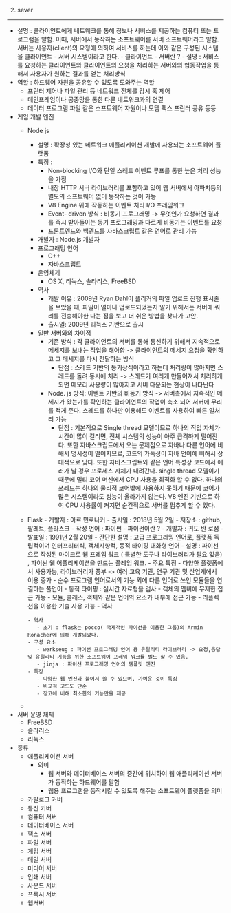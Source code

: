 2. sever
--------------------------------------------------
- 설명 : 클라이언트에게 네트웨크를 통해 정보나 서비스를 제공하는 컴퓨터 또는 프로그램을 말함.
         이때, 서버에서 동작하는 소프트웨어를 서버 소프트웨어라고 말함.
         서버는 사용자(client)의 요청에 의하여 서비스를 하는데 이와 같은 구성된 시스템을 클라이언트 - 서버 시스템이라고 한다.
           - 클라이언트 - 서버란 ?
             - 설명 : 서비스를 요청하는 클라이언트와 클라이언트의 요청을 처리하는 서버와의 협동작업을 통해서 사용자가 원하는 결과를 얻는 처리방식   
- 역할 : 하드웨어 자원을 공유할 수 있도록 도와주는 역할
  - 프린터 제어나 파일 관리 등 네트워크 전체를 감시 혹 제어
  - 메인프레임이나 공중망을 통한 다른 네트워크과의 연결
  - 데이터 프로그램 파일 같은 소프트웨어 자원이나 모뎀 팩스 프린터 공유 등등
- 게임 개발 엔진
  - Node js
    - 설명 : 확장성 있는 네트워크 애플리케이션 개발에 사용되는 소프트웨어 플랫폼
    - 특징 :
      - Non-blocking I/O와 단일 스레드 이벤트 루프를 통한 높은 처리 성능을 가짐
      - 내장 HTTP 서버 라이브러리를 포함하고 있어 웹 서버에서 아파치등의 별도의 소프트웨어 없이 동작하는 것이 가능
      - V8 Engine 위에 작동하는 이벤트 처리 I/O 프레임워크
      - Event- driven 방식 : 비동기 프로그래밍 -> 무엇인가 요청하면 결과를 즉시 받아들이는 동기 프로그래밍과 다르게 비동기는 이벤트를 요청
      - 프론트엔드와 백엔드를 자바스크립트 같은 언어로 관리 가능
    - 개발자 : Node.js 개발자
    - 프로그래밍 언어
      - C++
      - 자바스크립트
    - 운영체제 
      - OS X, 리눅스, 솔라리스, FreeBSD
    - 역사 
       - 개발 이유 : 2009년 Ryan Dahl이 플리커의 파일 업로드 진행 표시줄을 보았을 때, 파일이 얼마나 업로드되었는지 알기 위해서는 서버에 쿼리를 전송해야한 다는 점을 보고 더 쉬운 방법을 찾다가 고안.
       - 출시일: 2009년 리눅스 기반으로 출시
    - 일반 서버와의 차이점
      - 기존 방식 : 각 클라이언트의 서버를 통해 통신하기 위해서 지속적으로 메세지를 보내는 작업을 해야함 -> 클라이언트의 메세지 요청을 확인하고 그 메세지를 다시 전달하는 방식
        - 단점 : 스레드 기반의 동기상식이라고 하는데 처리량이 많아지면 스레드를 돌려 동시에 처리 -> 스레드가 여러개 만들어져서 처리하게 되면 메모리 사용량이 많아지고 서버 다운되는 현상이 나타난다
      - Node. js 방식: 이벤트 기반의 비동기 방식 -> 서버측에서 지속적인 메세지가 왔는가를 확인하는 클라이언트의 작업이 축소 되어 서버에 무리를 적게 준다. 스레드를 하나만 이용해도 이벤트를 사용하여 빠른 일처리 가능
        - 단점 : 기본적으로 Single thread 모델이므로 하나의 작업 자체가 시간이 많이 걸리면, 전체 시스템의 성능이 아주 급격하게 떨어진다. 또한 자바스크립트에서 오는 문제점으로 자바나 다른 언어에 비해서 명시성이 떨어지므로, 코드의 가독성이 자바 언어에 비해서 상대적으로 낮다. 또한 자바스크립트와 같은 언어 특성상 코드에서 에러가 날 경우 프로세스 자체가 내려간다. single thread 모델이기 때문에 멀티 코어 머신에서 CPU 사용을 최적화 할 수 없다. 하나의 쓰레드는 하나의 물리적 코어밖에 사용하지 못하기 때문에 코어가 많은 시스템이라도 성능이 올라가지 않는다. V8 엔진 기반으로 하여 CPU 사용률이 커지면 순간적으로 서버를 멈추게 할 수 있다. 
   - Flask
         - 개발자 : 아르 민로나커
         - 출시일 : 2018년 5월 2일
         - 저장소 : github, 팔레트, 플라스크
         - 작성 언어 : 파이썬
           - 파이썬이란 ?
              - 개발자 : 귀도 반 로섬
              - 발표일 : 1991년 2월 20일
              - 간단한 설명 : 고급 프로그래밍 언어로, 플랫폼 독립적이며 인터프리터식, 객체지향적, 동적 타이핑 대화형 언어
              - 설명 : 파이선으로 작성된 마이크로 웹 프레임 워크 ( 특별한 도구나 라이브러리가 필요 없음) , 파이썬 웹 어플리케이션을 만드는 플레임 워크.
              - 주요 특징 
                 - 다양한 플랫폼에서 사용가능, 라이브러리가 풍부 -> 여러 교육 기관, 연구 기관 및 산업계에서 이용 증가 
                 - 순수 프로그램 언어로서의 기능 외에 다른 언어로 쓰인 모듈들을 연결하는 풀언어
                 - 동적 타이핑 : 실시간 자료형을 검사
                 - 객체의 멤버에 무제한 접근 가능
                 - 모듈, 클래스, 객체와 같은 언어의 요소가 내부에 접근 가능
                 - 리플렉션을 이용한 기술 사용 가능
              - 역사
              
         - 역사 
            - 초기 : flask는 pocco( 국제적인 파이선을 이용한 그룹)의 Armin Ronacher에 의해 개발되었다.
         - 구성 요소
            - werkseug : 파이선 프로그래밍 언어 용 유틸리티 라이브러리 -> 요청,응답 및 유틸리티 기능을 위한 소프트웨어 프레임 워크를 빌드 할 수 있음.
            - jinja : 파이선 프로그래밍 언어의 템플릿 엔진
         - 특징
            - 다양한 웹 엔진과 붙어서 쓸 수 있으며, 가벼운 것이 특징
            - 비교적 고드도 단순
            - 장고에 비해 최소한의 기능만을 제공
            
   -         
- 서버 운영 체제
  - FreeBSD
  - 솔라리스
  - 리눅스
- 종류
  - 애플리케이션 서버
    - 의미 
      - 웹 서버와 데이터베이스 서버의 중간에 위치하여 웹 애플리케이션 서버가 동작하는 하드웨어를 말함
      - 웹용 프로그램을 동작시킬 수 있도록 해주는 소프트웨어 플랫폼을 의미     
  - 카탈로그 커버
  - 통신 커버
  - 컴퓨터 서버
  - 데이터베이스 서버
  - 팩스 서버
  - 파일 서버
  - 게임 서버
  - 메일 서버
  - 미디어 서버
  - 인쇄 서버
  - 사운드 서버
  - 프록시 서버
  - 웹서버
